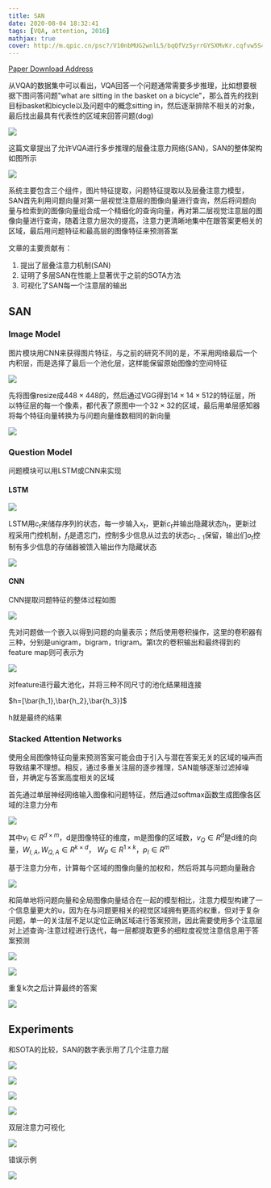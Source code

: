 ```yaml
---
title: SAN
date: 2020-08-04 18:32:41
tags: [VQA, attention, 2016]
mathjax: true
cover: http://m.qpic.cn/psc?/V10nbMUG2wnlL5/bqQfVz5yrrGYSXMvKr.cqfvw5S4eKGzuNDDJgHviD6R2VVrwpc2FZnYnqR0Xx9YHPaHE5FEEa8EVR7QjlX*g6NuPPjLZ.skYGgdjBBX*dSQ!/b&bo=3AUlBAAAAAABB9g!&rf=viewer_4
---
```

[Paper Download Address](https://arxiv.org/abs/1511.02274)

从VQA的数据集中可以看出，VQA回答一个问题通常需要多步推理，比如想要根据下图问答问题"what are sitting in the basket on a bicycle"，那么首先的找到目标basket和bicycle以及问题中的概念sitting in，然后逐渐排除不相关的对象，最后找出最具有代表性的区域来回答问题(dog)

![](http://m.qpic.cn/psc?/V10nbMUG3EIcUi/bqQfVz5yrrGYSXMvKr.cqayQjzxVSLqWt7y7JFrBDd4WbgxGMETNyh6yb*oLrKzNJ1AIYtlMKjpS9tr6B4oCW8gkX6CR.jdpuTUVLyw2Szc!/b&bo=NALtAAAAAAADB*k!&rf=viewer_4)

这篇文章提出了允许VQA进行多步推理的层叠注意力网络(SAN)，SAN的整体架构如图所示

![](http://m.qpic.cn/psc?/V10nbMUG3EIcUi/TmEUgtj9EK6.7V8ajmQrEI6J*1cHtbAl61faYTDHIgcAcG9mSF8FFEpx2NkNkAjwI8jZd2PE*v7C7KN1LZPQc5LO386*2GT0aXFU1Q9hE2w!/b&bo=cwIvAQAAAAADF20!&rf=viewer_4)

系统主要包含三个组件，图片特征提取，问题特征提取以及层叠注意力模型，SAN首先利用问题向量对第一层视觉注意层的图像向量进行查询，然后将问题向量与检索到的图像向量组合成一个精细化的查询向量，再对第二层视觉注意层的图像向量进行查询，随着注意力层次的提高，注意力更清晰地集中在跟答案更相关的区域，最后用问题特征和最高层的图像特征来预测答案

文章的主要贡献有：

1. 提出了层叠注意力机制(SAN)
2. 证明了多层SAN在性能上显著优于之前的SOTA方法
3. 可视化了SAN每一个注意层的输出

## SAN

### Image Model

图片模块用CNN来获得图片特征，与之前的研究不同的是，不采用网络最后一个内积层，而是选择了最后一个池化层，这样能保留原始图像的空间特征

![](http://m.qpic.cn/psc?/V10nbMUG3EIcUi/TmEUgtj9EK6.7V8ajmQrEPgppRzPCjfUDdHNQ98s*2av6q*FOOT5r3lnV9wCqhaO5Iuki4Sx2aUwJNFbxG.gwj5h3XmoiCnWjeI11B6eIks!/b&bo=owEzAQAAAAADF6I!&rf=viewer_4)

先将图像resize成$448 \times 448$的，然后通过VGG得到$14 \times 14 \times 512$的特征层，所以特征层的每一个像素，都代表了原图中一个$32 \times 32$的区域，最后用单层感知器将每个特征向量转换为与问题向量维数相同的新向量

![](http://m.qpic.cn/psc?/V10nbMUG3EIcUi/TmEUgtj9EK6.7V8ajmQrEIgR9fI7ZodNzexxXqMMaHFq*zJirMzEucUUujosNa8XZL87udIQbvrYCnFXxm8QZYepsRKsM2BgOF9UBZHecJs!/b&bo=HQE6AAAAAAADFxQ!&rf=viewer_4)

### Question Model

问题模块可以用LSTM或CNN来实现

#### LSTM

![](http://m.qpic.cn/psc?/V10nbMUG3EIcUi/TmEUgtj9EK6.7V8ajmQrEOzv5SrupUAjzh3U3T7Gb8zviuJB8VtVWYNZeQ6gKjcTCDN1MmJ*TDnHGSkFcEhXdwjRJG2ANAVB*9ish1KMfwc!/b&bo=NwLoAAAAAAADF.8!&rf=viewer_4)

LSTM用$c_t$来储存序列的状态，每一步输入$x_t$，更新$c_t$并输出隐藏状态$h_t$，更新过程采用门控机制，$f_t$是遗忘门，控制多少信息从过去的状态$c_{t-1}$保留，输出们$o_t$控制有多少信息的存储器被馈入输出作为隐藏状态

![](http://m.qpic.cn/psc?/V10nbMUG3EIcUi/TmEUgtj9EK6.7V8ajmQrEKm01Bs3DfBnE0i4r9ao*9KZ0iT.5lLMvW43es5i2SFeMYKVC.nEoB7fXxy6So6wP3ShsZBhMTwPgrXCTn2Okeo!/b&bo=6QHRAAAAAAADFws!&rf=viewer_4)

#### CNN

CNN提取问题特征的整体过程如图

![](http://m.qpic.cn/psc?/V10nbMUG3EIcUi/TmEUgtj9EK6.7V8ajmQrEHgeDRqnMgp9Vt9NNIGEKNrjUkV4LKKpp6tdgXTPTtnUFN.AjZLIm6dCSgtaQISQg.w9UJknn6kludJ3qvyo1LI!/b&bo=oAKGAQAAAAADFxc!&rf=viewer_4)

先对问题做一个嵌入以得到问题的向量表示；然后使用卷积操作，这里的卷积器有三种，分别是unigram，bigram，trigram。第t次的卷积输出和最终得到的feature map则可表示为

![](http://m.qpic.cn/psc?/V10nbMUG3EIcUi/TmEUgtj9EK6.7V8ajmQrEAGxXDfaYfG6MJRyVAQIozyfltnorrvllC3Z8AEw8MrYQWdUJZaYjOcjuyrltxhLSi*W*xLabBbD8VI*YkU.GKs!/b&bo=VAFGAAAAAAADFyE!&rf=viewer_4)

对feature进行最大池化，并将三种不同尺寸的池化结果相连接

$h=[\bar{h_1},\bar{h_2},\bar{h_3}]$

h就是最终的结果

### Stacked Attention Networks

使用全局图像特征向量来预测答案可能会由于引入与潜在答案无关的区域的噪声而导致结果不理想。相反，通过多重关注层的逐步推理，SAN能够逐渐过滤掉噪音，并确定与答案高度相关的区域

首先通过单层神经网络输入图像和问题特征，然后通过softmax函数生成图像各区域的注意力分布

![](http://m.qpic.cn/psc?/V10nbMUG3EIcUi/TmEUgtj9EK6.7V8ajmQrEEIBaAoUmTrDsaqEE5A4urm8Mg19ZTcR5Sp7yGlmu7HF4hnJm2.zt1KRvV7LSYHKeJOqwnt5XGMMvIqWJlesKoU!/b&bo=0wFsAAAAAAADF4w!&rf=viewer_4)

其中$v_I \in R^{d \times m}$，d是图像特征的维度，m是图像的区域数，$v_Q \in R^d$是d维的向量，$W_{I,A},W_{Q,A} \in R^{k \times d}$， $W_P \in R^{1 \times k}$，$p_I \in R^m$

基于注意力分布，计算每个区域的图像向量的加权和，然后将其与问题向量融合

![](http://m.qpic.cn/psc?/V10nbMUG3EIcUi/TmEUgtj9EK6.7V8ajmQrEGEq3NfTtQ5XDIsT2Vq2ETd1gJLy3wNtFSd2PH9mMB400Bfua.mXTH2bRYKvI2kxEAv58Rrnz1tn1x9ntMdN0R0!/b&bo=LwGCAAAAAAADF54!&rf=viewer_4)

和简单地将问题向量和全局图像向量结合在一起的模型相比，注意力模型构建了一个信息量更大的u，因为在与问题更相关的视觉区域拥有更高的权重，但对于复杂问题，单一的关注层不足以定位正确区域进行答案预测，因此需要使用多个注意层对上述查询-注意过程进行迭代，每一层都提取更多的细粒度视觉注意信息用于答案预测

![](http://m.qpic.cn/psc?/V10nbMUG3EIcUi/TmEUgtj9EK6.7V8ajmQrEPtjDCvh.4MvGvmtd.J0vxvvbkeJCREKeOD3jQH3km*sdAxXqSwT7TYRhzm.f8uMhkgpe5HMtvH7rOLrUir.2yw!/b&bo=1wFjAAAAAAADF4c!&rf=viewer_4)

![](http://m.qpic.cn/psc?/V10nbMUG3EIcUi/TmEUgtj9EK6.7V8ajmQrEIeNBrLMtkH0blrFRyuzTDO09rAnHP39Dg*lf*qXwtfrYf4bAPItSqtejrbvKCK.Lfc5H8cD1DYOop1Gn9XQ16s!/b&bo=zwB7AAAAAAADF4Y!&rf=viewer_4)

重复k次之后计算最终的答案

![](http://m.qpic.cn/psc?/V10nbMUG3EIcUi/TmEUgtj9EK6.7V8ajmQrEPWiYyIBnAhYCzMqkjjnx9fg6n4yZMGzTsLeB4YMKvEGxvOYN2.rcMHDnghTbcuEzJbFSTfY1l8HHGf3EaSOlwY!/b&bo=ZwFJAAAAAAADFx0!&rf=viewer_4)


## Experiments

和SOTA的比较，SAN的数字表示用了几个注意力层

![](http://m.qpic.cn/psc?/V10nbMUG3EIcUi/TmEUgtj9EK6.7V8ajmQrEJTpzHoYzcrxfqFyvJKQjV*HI7vO6nTCSFiTbCqJKhtl8UYFr9oSSn9Ttujbru2xgTfYzdqZlHumIxKn1CorZ.E!/b&bo=YgJGAgAAAAADFxY!&rf=viewer_4)

![](http://m.qpic.cn/psc?/V10nbMUG3EIcUi/TmEUgtj9EK6.7V8ajmQrEJqivEa3O9NPGccSkN8QormL7JtNxPjsJKe4jKvHfDnqAOhtjKYSCXV3nwIycPS1W*yWEb05278qNCkAaYKMWGk!/b&bo=SwIJAwAAAAADF3E!&rf=viewer_4)

![](http://m.qpic.cn/psc?/V10nbMUG3EIcUi/TmEUgtj9EK6.7V8ajmQrEMecCcCjiNM.XRwf2ITZs7R4TuDa.*KM*74ZKqrshk6McQ76cVby3aVV1kyiAXIlsBTKLOOSmuf2ICtT3G5US8A!/b&bo=NQJbAgAAAAADF1w!&rf=viewer_4)

![](http://m.qpic.cn/psc?/V10nbMUG3EIcUi/TmEUgtj9EK6.7V8ajmQrENywRFu1ZVEbHzNtOtc7Mc5qsDNwhLBkjI8GsA3V7.sFn3NAKwAZVSAfeYWFH8.76MINR2P2bZ3HOr3NAw1tv60!/b&bo=UgLkAQAAAAADF4c!&rf=viewer_4)

双层注意力可视化

![](http://m.qpic.cn/psc?/V10nbMUG3EIcUi/TmEUgtj9EK6.7V8ajmQrEHH6K7BQ3OMWbjYVZFzQLIOxsCR9NOYhCaJ9KT62KNhofCJUrI3*.AGe6qTPH3u2GKEBNWr7HKKkR.hoY2xF5c4!/b&bo=SwQJAwAAAAADVzc!&rf=viewer_4)

错误示例

![](http://m.qpic.cn/psc?/V10nbMUG3EIcUi/TmEUgtj9EK6.7V8ajmQrEIM9a31XAtBTNncO0otOX7cHzCPJ9J*d87FCbdEn9Qq5BwXbO3BsLxWbyWIzZUSs1bpgXuEgU9ioxl.dX7rd1K4!/b&bo=UAToAgAAAAADZ*w!&rf=viewer_4)
